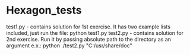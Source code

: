 # Hexagon_tests
test1.py - contains solution for 1st exercise. It has two example lists included, just run the file: python test1.py
test2.py - contains solution for 2nd exercise. Run it by passing absolute path to the directory as an argument e.x.: python ./test2.py "C:/usr/share/doc"
